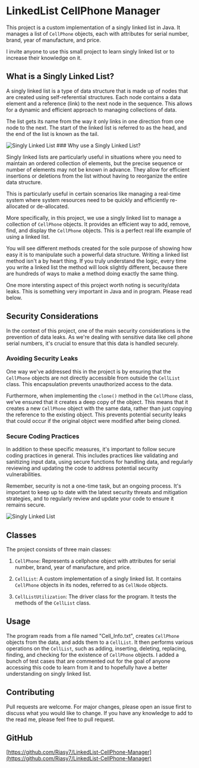 # LinkedList CellPhone Manager

This project is a custom implementation of a singly linked list in Java. It manages a list of `CellPhone` objects, each with attributes for serial number, brand, year of manufacture, and price.

I invite anyone to use this small project to learn singly linked list or to increase their knowledge on it.

## What is a Singly Linked List?

A singly linked list is a type of data structure that is made up of nodes that are created using self-referential structures. Each node contains a data element and a reference (link) to the next node in the sequence. This allows for a dynamic and efficient approach to managing collections of data.

The list gets its name from the way it only links in one direction from one node to the next. The start of the linked list is referred to as the head, and the end of the list is known as the tail.

<img src="https://media.geeksforgeeks.org/wp-content/cdn-uploads/20200922124319/Singly-Linked-List1.png" alt="Singly Linked List">
### Why use a Singly Linked List?

Singly linked lists are particularly useful in situations where you need to maintain an ordered collection of elements, but the precise sequence or number of elements may not be known in advance. They allow for efficient insertions or deletions from the list without having to reorganize the entire data structure.

This is particularly useful in certain scenarios like managing a real-time system where system resources need to be quickly and efficiently re-allocated or de-allocated.

More specifically, in this project, we use a singly linked list to manage a collection of `CellPhone` objects. It provides an efficient way to add, remove, find, and display the `CellPhone` objects. This is a perfect real life example of using a linked list.

You will see different methods created for the sole purpose of showing how easy it is to manipulate such a powerful data structure. Writing a linked list method isn't a by heart thing. If you truly understand the logic, every time you write a linked list the method will look slightly different, because there are hundreds of ways to make a method doing exactly the same thing.

One more intersting aspect of this project worth noting is security/data leaks. This is something very important in Java and in program. Please read below.

## Security Considerations

In the context of this project, one of the main security considerations is the prevention of data leaks. As we're dealing with sensitive data like cell phone serial numbers, it's crucial to ensure that this data is handled securely.

### Avoiding Security Leaks

One way we've addressed this in the project is by ensuring that the `CellPhone` objects are not directly accessible from outside the `CellList` class. This encapsulation prevents unauthorized access to the data.

Furthermore, when implementing the `clone()` method in the `CellPhone` class, we've ensured that it creates a deep copy of the object. This means that it creates a new `CellPhone` object with the same data, rather than just copying the reference to the existing object. This prevents potential security leaks that could occur if the original object were modified after being cloned.

### Secure Coding Practices

In addition to these specific measures, it's important to follow secure coding practices in general. This includes practices like validating and sanitizing input data, using secure functions for handling data, and regularly reviewing and updating the code to address potential security vulnerabilities.

Remember, security is not a one-time task, but an ongoing process. It's important to keep up to date with the latest security threats and mitigation strategies, and to regularly review and update your code to ensure it remains secure.

<img src="https://imageio.forbes.com/specials-images/imageserve/65aebd3ac11780d4dcfde276/Red-circuit-board-background--open-padlock-displayed-alongside--data-leak--and/960x0.jpg?format=jpg&width=960" alt="Singly Linked List">

## Classes

The project consists of three main classes:

1. `CellPhone`: Represents a cellphone object with attributes for serial number, brand, year of manufacture, and price.

2. `CellList`: A custom implementation of a singly linked list. It contains `CellPhone` objects in its nodes, referred to as `CellNode` objects.

3. `CellListUtilization`: The driver class for the program. It tests the methods of the `CellList` class.

## Usage

The program reads from a file named "Cell_Info.txt", creates `CellPhone` objects from the data, and adds them to a `CellList`. It then performs various operations on the `CellList`, such as adding, inserting, deleting, replacing, finding, and checking for the existence of `CellPhone` objects. I added a bunch of test cases that are commented out for the goal of anyone accessing this code to learn from it and to hopefully have a better understanding on singly linked list.

## Contributing

Pull requests are welcome. For major changes, please open an issue first to discuss what you would like to change. If you have any knowledge to add to the read me, please feel free to pull request.

## GitHub

[https://github.com/Riasy7/LinkedList-CellPhone-Manager](https://github.com/Riasy7/LinkedList-CellPhone-Manager)
